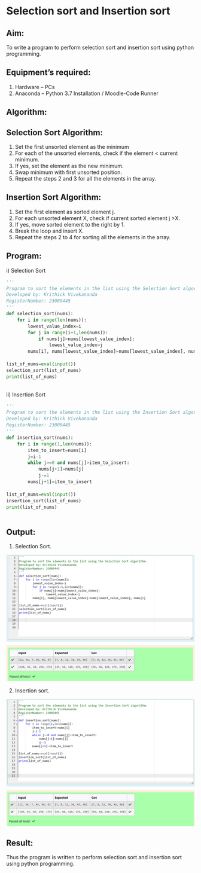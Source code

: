 # Selection sort and Insertion sort
## Aim:
To write a program to perform selection sort and insertion sort using python programming.
## Equipment’s required:
1.	Hardware – PCs
2.	Anaconda – Python 3.7 Installation / Moodle-Code Runner
## Algorithm:
## Selection Sort Algorithm:
1.	Set the first unsorted element as the minimum
2.	For each of the unsorted elements, check if the element < current minimum.
3.	If yes, set the element as the new minimum.
4.	Swap minimum with first unsorted position.
5.	Repeat the steps 2 and 3 for all the elements in the array.
## Insertion Sort Algorithm:
1.	Set the first element as sorted element j.
2.	For each unsorted element X, check if current sorted element j >X.
3.	If yes, move sorted element to the right by 1.
4.	Break the loop and insert X.
5.	Repeat the steps 2 to 4 for sorting all the elements in the array.
## Program:
i) Selection Sort
```python
''' 
Program to sort the elements in the list using the Selection Sort algorithm.
Developed by: Krithick Vivekananda
RegisterNumber: 23009445
'''
def selection_sort(nums):
    for i in range(len(nums)):
        lowest_value_index=i
        for j in range(i+1,len(nums)):
            if nums[j]<nums[lowest_value_index]:
                lowest_value_index=j
        nums[i], nums[lowest_value_index]=nums[lowest_value_index], nums[i]

list_of_nums=eval(input())
selection_sort(list_of_nums)
print(list_of_nums)
    
```
ii)	Insertion Sort
```python
''' 
Program to sort the elements in the list using the Insertion Sort algorithm.
Developed by: Krithick Vivekananda
RegisterNumber: 23009445
'''
def insertion_sort(nums):
    for i in range(1,len(nums)):
        item_to_insert=nums[i]
        j=i-1
        while j>=0 and nums[j]>item_to_insert:
            nums[j+1]=nums[j]
            j-=1
        nums[j+1]=item_to_insert
        
list_of_nums=eval(input())
insertion_sort(list_of_nums)
print(list_of_nums)
    
```

## Output:
1) Selection Sort.

![selection](selectionsort.png)

2) Insertion sort.

![insertion](<insertion sort.png>)


## Result:
Thus the program is written to perform selection sort and insertion sort using python programming.
